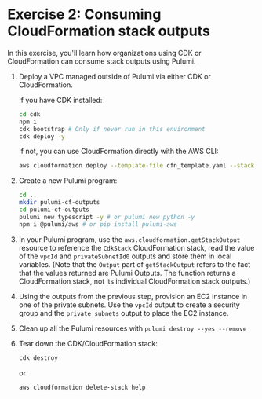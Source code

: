 
# Exercise 2: Consuming CloudFormation stack outputs

In this exercise, you'll learn how organizations using CDK or CloudFormation can consume stack outputs using Pulumi.

1. Deploy a VPC managed outside of Pulumi via either CDK or CloudFormation.

    If you have CDK installed:

    ```bash
    cd cdk
    npm i
    cdk bootstrap # Only if never run in this environment
    cdk deploy -y
    ```

    If not, you can use CloudFormation directly with the AWS CLI:

    ```bash
    aws cloudformation deploy --template-file cfn_template.yaml --stack-name pulumi-import-vpc --capabilities CAPABILITY_NAMED_IAM
    ```

1. Create a new Pulumi program:

    ```bash
    cd ..
    mkdir pulumi-cf-outputs
    cd pulumi-cf-outputs
    pulumi new typescript -y # or pulumi new python -y
    npm i @pulumi/aws # or pip install pulumi-aws
    ```

1. In your Pulumi program, use the `aws.cloudformation.getStackOutput` resource to reference the `CdkStack` CloudFormation stack, read the value of the `vpcId` and `privateSubnetId0` outputs and store them in local variables. (Note that the `Output` part of `getStackOutput` refers to the fact that the values returned are Pulumi Outputs. The function returns a CloudFormation stack, not its individual CloudFormation stack outputs.)

1. Using the outputs from the previous step, provision an EC2 instance in one of the private subnets. Use the `vpcId` output to create a security group and the `private_subnets` output to place the EC2 instance.

1. Clean up all the Pulumi resources with `pulumi destroy --yes --remove`

1. Tear down the CDK/CloudFormation stack:

    ```bash
    cdk destroy
    ```

    or

    ```bash
    aws cloudformation delete-stack help
    ```

